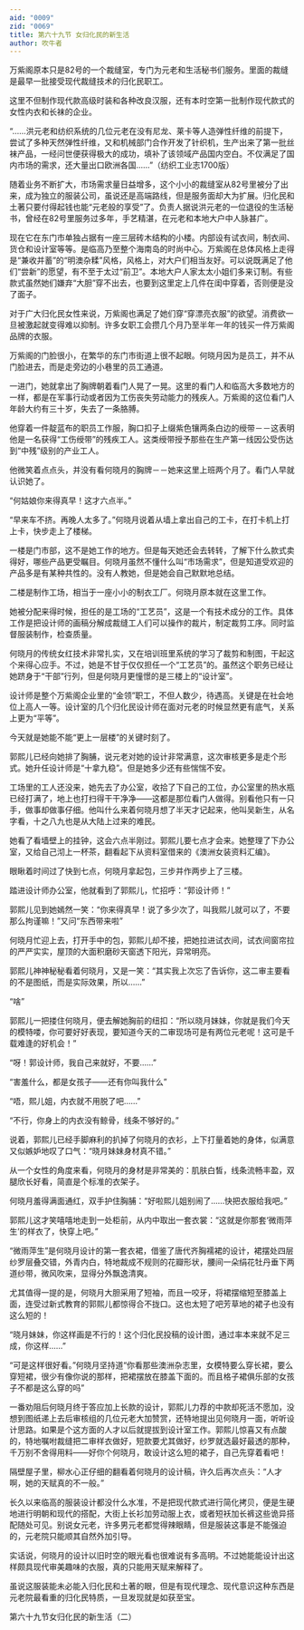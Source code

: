 ```yaml
---
aid: "0009"
zid: "0069"
title: 第六十九节 女归化民的新生活
author: 吹牛者
---
```


万紫阁原本只是82号的一个裁缝室，专门为元老和生活秘书们服务。里面的裁缝是最早一批接受现代裁缝技术的归化民职工。

这里不但制作现代款高级时装和各种改良汉服，还有本时空第一批制作现代款式的女性内衣和长袜的企业。

“……洪元老和纺织系统的几位元老在没有尼龙、莱卡等人造弹性纤维的前提下，尝试了多种天然弹性纤维，又和机械部门合作开发了针织机，生产出来了第一批丝袜产品，一经问世便获得极大的成功，填补了该领域产品国内空白。不仅满足了国内市场的需求，还大量出口欧洲各国……”（纺织工业志1700版）

随着业务不断扩大，市场需求量日益增多，这个小小的裁缝室从82号里被分了出来，成为独立的服装公司，虽说还是高端路线，但是服务面却大为扩展。归化民和土著只要付得起钱也能“元老般的享受”了。负责人据说洪元老的一位退役的生活秘书，曾经在82号里服务过多年，手艺精湛，在元老和本地大户中人脉甚广。

现在它在东门市单独占据有一座三层砖木结构的小楼。内部设有试衣间，制衣间、货仓和设计室等等。是临高乃至整个海南岛的时尚中心。万紫阁在总体风格上走得是“兼收并蓄”的“明澳杂糅”风格，风格上，对大户们相当友好。可以说既满足了他们“尝新”的愿望，有不至于太过“前卫”。本地大户人家太太小姐们多来订制。有些款式虽然她们嫌弃“大胆”穿不出去，也要到这里定上几件在闺中穿着，否则便是没了面子。

对于广大归化民女性来说，万紫阁也满足了她们穿“穿漂亮衣服”的欲望。消费欲一旦被激起就变得难以抑制。许多女职工会攒几个月乃至半年一年的钱买一件万紫阁品牌的衣服。

万紫阁的门脸很小，在繁华的东门市街道上很不起眼。何晓月因为是员工，并不从门脸进去，而是走旁边的小巷里的员工通道。

一进门，她就拿出了胸牌朝着看门人晃了一晃。这里的看门人和临高大多数地方的一样，都是在军事行动或者因为工伤丧失劳动能力的残疾人。万紫阁的这位看门人年龄大约有三十岁，失去了一条胳膊。

他穿着一件靛蓝布的职员工作服，胸口扣子上缀紫色镶两条白边的绶带－－这表明他是一名获得“工伤绶带”的残疾工人。这类绶带授予那些在生产第一线因公受伤达到“中残”级别的产业工人。

他微笑着点点头，并没有看何晓月的胸牌－－她来这里上班两个月了。看门人早就认识她了。

“何姑娘你来得真早！这才六点半。”

“早来车不挤。再晚人太多了。”何晓月说着从墙上拿出自己的工卡，在打卡机上打上卡，快步走上了楼梯。

一楼是门市部，这不是她工作的地方。但是每天她还会去转转，了解下什么款式卖得好，哪些产品更受瞩目。何晓月虽然不懂什么叫“市场需求”，但是知道受欢迎的产品多是有某种共性的。没有人教她，但是她会自己默默地总结。

二楼是制作工场，相当于一座小小的制衣工厂。何晓月原本就在这里工作。

她被分配来得时候，担任的是工场的“工艺员”，这是一个有技术成分的工作。具体工作是把设计师的画稿分解成裁缝工人们可以操作的裁片，制定裁剪工序。同时监督服装制作，检查质量。

何晓月的传统女红技术非常扎实，又在培训班里系统的学习了裁剪和制图，干起这个来得心应手。不过，她是不甘于仅仅担任一个“工艺员”的。虽然这个职务已经让她跻身于“干部”行列，但是何晓月更憧憬的是三楼上的“设计室”。



设计师是整个万紫阁企业里的“金领”职工，不但人数少，待遇高。关键是在社会地位上高人一等。设计室的几个归化民设计师在面对元老的时候显然更有底气，关系上更为“平等”。

今天就是她能不能“更上一层楼”的关键时刻了。

郭熙儿已经向她排了胸脯，说元老对她的设计非常满意，这次审核更多是走个形式。她升任设计师是“十拿九稳”。但是她多少还有些惴惴不安。

工场里的工人还没来，她先去了办公室，收拾了下自己的工位，办公室里的热水瓶已经打满了，地上也打扫得干干净净――这都是那位看门人做得。别看他只有一只手，做事却做事仔细。他叫什么来着何晓月想了半天才记起来，他叫吴新生，从名字看，十之八九也是从大陆上过来的难民。

她看了看墙壁上的挂钟，这会六点半刚过。郭熙儿要七点才会来。她整理了下办公室，又给自己沏上一杯茶，翻看起下从资料室借来的《澳洲女装资料汇编》。

眼瞅着时间过了快到七点，何晓月拿起包，三步并作两步上了三楼。

踏进设计师办公室，他就看到了郭熙儿，忙招呼：“郭设计师！”

郭熙儿见到她嫣然一笑：“你来得真早！说了多少次了，叫我熙儿就可以了，不要那么拘谨嘛！”又问“东西带来啦”

何晓月忙迎上去，打开手中的包，郭熙儿却不接，把她拉进试衣间，试衣间窗帘拉的严严实实，屋顶的大面积磨砂天窗透下阳光，异常明亮。

郭熙儿神神秘秘看着何晓月，又是一笑：“其实我上次忘了告诉你，这二审主要看的不是图纸，而是实际效果，所以……”

“啥”

郭熙儿一把搂住何晓月，便去解她胸前的纽扣：“所以晓月妹妹，你就是我们今天的模特喽，你可要好好表现，要知道今天的二审现场可是有两位元老呢！这可是千载难逢的好机会！”

“呀！郭设计师，我自己来就好，不要……”

“害羞什么，都是女孩子——还有你叫我什么”

“唔，熙儿姐，内衣就不用脱了吧……”

“不行，你身上的内衣没有鲸骨，线条不够好的。”

说着，郭熙儿已经手脚麻利的扒掉了何晓月的衣衫，上下打量着她的身体，似满意又似嫉妒地叹了口气：“晓月妹妹身材真不错。”

从一个女性的角度来看，何晓月的身材是非常美的：肌肤白皙，线条流畅丰盈，双腿欣长好看，简直是个标准的衣架子。

何晓月羞得满面通红，双手护住胸脯：“好啦熙儿姐别闹了……快把衣服给我吧。”

郭熙儿这才笑嘻嘻地走到一处柜前，从内中取出一套衣裳：“这就是你那套‘微雨萍生’的样衣了，快穿上吧。”

“微雨萍生”是何晓月设计的第一套衣裙，借鉴了唐代齐胸襦裙的设计，裙摆处四层纱罗层叠交错，外青内白，特地裁成不规则的花瓣形状，腰间一朵绢花牡丹垂下两道纱带，微风吹来，显得分外飘逸清爽。

尤其值得一提的是，何晓月大胆采用了短袖，而且一咬牙，将裙摆缩短至膝盖上面，连受过新式教育的郭熙儿都惊得合不拢口。这也太短了吧芳草地的裙子也没有这么短的！

“晓月妹妹，你这样画是不行的！这个归化民投稿的设计图，通过率本来就不足三成，你这样……”

“可是这样很好看。”何晓月坚持道“你看那些澳洲杂志里，女模特要么穿长裙，要么穿短裙，很少有像你说的那样，把裙摆放在膝盖下面的。而且格子裙俱乐部的女孩子不都是这么穿的吗”

一番劝阻后何晓月终于答应加上长款的设计，郭熙儿力荐的中款却死活不愿加，没想到图纸递上去后审核组的几位元老大加赞赏，还特地提出见何晓月一面，听听设计思路。如果是个这方面的人才以后就提拔到设计室工作。郭熙儿惊喜又有点酸的，特地嘱咐裁缝把二审样衣做好，短款要尤其做好，纱罗就选最好最透的那种，千万别不舍得用料——好你个何晓月，敢设计这么短的裙子，自己先穿着看吧！

隔壁屋子里，柳水心正仔细的翻看着何晓月的设计稿，许久后再次点头：“人才啊，她的天赋真的不一般。”

长久以来临高的服装设计都没什么水准，不是把现代款式进行简化拷贝，便是生硬地进行明朝和现代的搭配，大街上长衫加劳动服上衣，或者短袄加长裤这些诡异搭配随处可见。别说女元老，许多男元老都觉得辣眼睛，但是服装这事是不能强迫的，元老院只能顺其自然外加引导。

实话说，何晓月的设计以旧时空的眼光看也很难说有多高明。不过她能能设计出这样颇具现代审美趣味的衣服，真的只能用天赋来解释了。

虽说这服装能未必能入归化民和土著的眼，但是有现代理念、现代意识这种东西是元老院最看重的归化民特质，一旦发现就是如获至宝。

第六十九节女归化民的新生活（二）


